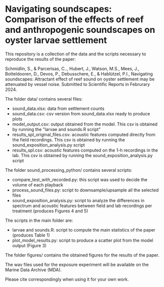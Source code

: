 # Navigating soundscapes: Comparison of the effects of reef and anthropogenic soundscapes on oyster larvae settlement

This repository is a collection of the data and the scripts necessary to reproduce the results of the paper: 

Schmidlin, S., & Parcerisas, C.., Hubert, J.,  Watson, M.S., Mees, J., Botteldooren, D., Devos,  P., 
Debusschere, E., & Hablützel, P.I., Navigating soundscapes: Attractant effect of reef sound on oyster 
settlement may be attenuated by vessel noise. Submitted to Scientific Reports in Februrary 2024.

The folder data/ contains several files: 
* sound_data.xlsx: data from settlement counts
* sound_data.csv: csv version from sound_data.xlsx ready to produce plots 
* model_output.csv: output obtained from the model. This csv is obtained by running the "larvae and sounds.R script"
* results_spl_original_files.csv: acoustic features computed directly from the field recordings. This csv is obtained 
by running the sound_exposition_analysis.py script
* results_spl.csv: acoustic features computed on the 1-h recordings in the lab. 
This csv is obtained by running the sound_exposition_analysis.py script

The folder sound_processing_python/ contains several scripts: 
* compare_test_with_recorded.py: this script was used to decide the volume of each playback
* process_sound_files.py: script to downsample/upsample all the selected files 
* sound_exposition_analysis.py: script to analyze the differences in spectrum and acoustic features between field and 
lab recordings per treatment (produces Figures 4 and 5)


The scripts in the main folder are: 
* larvae and sounds.R: script to compute the main statistics of the paper (produces Table 1)
* plot_model_results.py: script to produce a scatter plot from the model output (Figure 3)


The folder figures/ contains the obtained figures for the results of the paper.

The wav files used for the exposure experiment will be available on the Marine Data Archive (MDA). 

Please cite correspondingly when using it for your own work. 
